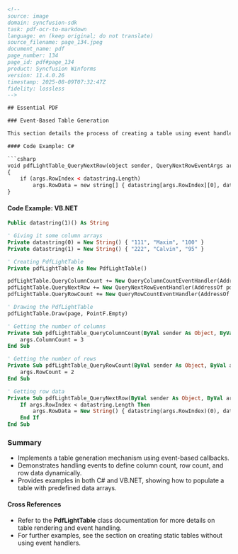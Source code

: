 ```html
<!--  
source: image
domain: syncfusion-sdk
task: pdf-ocr-to-markdown
language: en (keep original; do not translate)
source_filename: page_134.jpeg
document_name: pdf
page_number: 134
page_id: pdf#page_134
product: Syncfusion Winforms
version: 11.4.0.26
timestamp: 2025-08-09T07:32:47Z
fidelity: lossless
-->

## Essential PDF

### Event-Based Table Generation

This section details the process of creating a table using event handlers in the Essential PDF library. It demonstrates how to populate table data dynamically by handling events that query column count, row count, and row data.

#### Code Example: C#

```csharp
void pdfLightTable_QueryNextRow(object sender, QueryNextRowEventArgs args)
{
    if (args.RowIndex < datastring.Length)
        args.RowData = new string[] { datastring[args.RowIndex][0], datastring[args.RowIndex][1], datastring[args.RowIndex][2] };
}
```

#### Code Example: VB.NET

```vb
Public datastring(1)() As String

' Giving it some column arrays
Private datastring(0) = New String() { "111", "Maxim", "100" }
Private datastring(1) = New String() { "222", "Calvin", "95" }

' Creating PdfLightTable
Private pdfLightTable As New PdfLightTable()

pdfLightTable.QueryColumnCount += New QueryColumnCountEventHandler(AddressOf pdfLightTable_QueryColumnCount)
pdfLightTable.QueryNextRow += New QueryNextRowEventHandler(AddressOf pdfLightTable_QueryNextRow)
pdfLightTable.QueryRowCount += New QueryRowCountEventHandler(AddressOf pdfLightTable_QueryRowCount)

' Drawing the PdfLightTable
pdfLightTable.Draw(page, PointF.Empty)

' Getting the number of columns
Private Sub pdfLightTable_QueryColumnCount(ByVal sender As Object, ByVal args As QueryColumnCountEventArgs)
    args.ColumnCount = 3
End Sub

' Getting the number of rows
Private Sub pdfLightTable_QueryRowCount(ByVal sender As Object, ByVal args As QueryRowCountEventArgs)
    args.RowCount = 2
End Sub

' Getting row data
Private Sub pdfLightTable_QueryNextRow(ByVal sender As Object, ByVal args As QueryNextRowEventArgs)
    If args.RowIndex < datastring.Length Then
        args.RowData = New String() { datastring(args.RowIndex)(0), datastring(args.RowIndex)(1), datastring(args.RowIndex)(2) }
    End If
End Sub
```

### Summary
- Implements a table generation mechanism using event-based callbacks.
- Demonstrates handling events to define column count, row count, and row data dynamically.
- Provides examples in both C# and VB.NET, showing how to populate a table with predefined data arrays.

#### Cross References
- Refer to the **PdfLightTable** class documentation for more details on table rendering and event handling.
- For further examples, see the section on creating static tables without using event handlers.

<!-- tags: [Essential PDF, WinForms, PdfLightTable, event handlers, table generation] keywords: [column count, row count, row data, C#, VB.NET, dynamic table, data arrays] -->
```